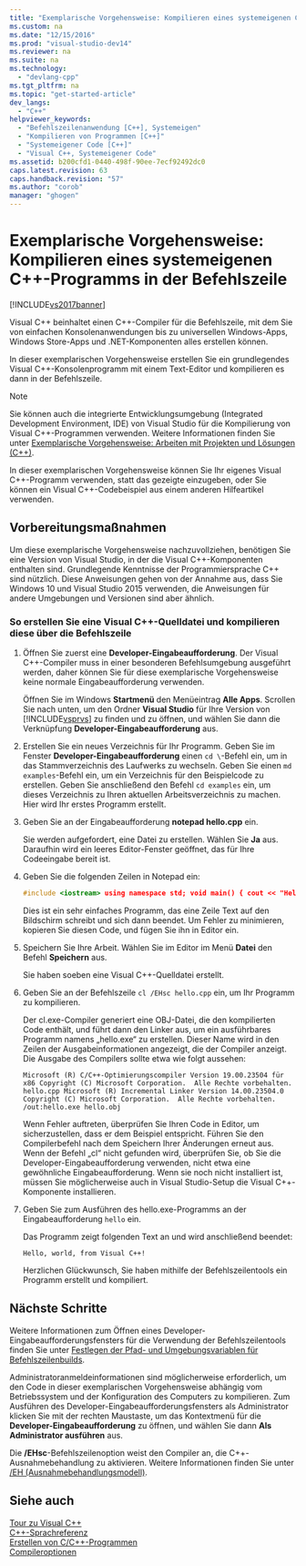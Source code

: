 ```yaml
---
title: "Exemplarische Vorgehensweise: Kompilieren eines systemeigenen C++-Programms in der Befehlszeile"
ms.custom: na
ms.date: "12/15/2016"
ms.prod: "visual-studio-dev14"
ms.reviewer: na
ms.suite: na
ms.technology: 
  - "devlang-cpp"
ms.tgt_pltfrm: na
ms.topic: "get-started-article"
dev_langs: 
  - "C++"
helpviewer_keywords: 
  - "Befehlszeilenanwendung [C++], Systemeigen"
  - "Kompilieren von Programmen [C++]"
  - "Systemeigener Code [C++]"
  - "Visual C++, Systemeigener Code"
ms.assetid: b200cfd1-0440-498f-90ee-7ecf92492dc0
caps.latest.revision: 63
caps.handback.revision: "57"
ms.author: "corob"
manager: "ghogen"
---
```

# Exemplarische Vorgehensweise: Kompilieren eines systemeigenen C++-Programms in der Befehlszeile
[!INCLUDE[vs2017banner](../assembler/inline/includes/vs2017banner.md)]

Visual C\+\+ beinhaltet einen C\+\+\-Compiler für die Befehlszeile, mit dem Sie von einfachen Konsolenanwendungen bis zu universellen Windows\-Apps, Windows Store\-Apps und .NET\-Komponenten alles erstellen können.  
  
 In dieser exemplarischen Vorgehensweise erstellen Sie ein grundlegendes Visual C\+\+\-Konsolenprogramm mit einem Text\-Editor und kompilieren es dann in der Befehlszeile.  
  
> [!NOTE]
>  Sie können auch die integrierte Entwicklungsumgebung \(Integrated Development Environment, IDE\) von Visual Studio für die Kompilierung von Visual C\+\+\-Programmen verwenden. Weitere Informationen finden Sie unter [Exemplarische Vorgehensweise: Arbeiten mit Projekten und Lösungen \(C\+\+\)](../ide/walkthrough-working-with-projects-and-solutions-cpp.md).  
  
 In dieser exemplarischen Vorgehensweise können Sie Ihr eigenes Visual C\+\+\-Programm verwenden, statt das gezeigte einzugeben, oder Sie können ein Visual C\+\+\-Codebeispiel aus einem anderen Hilfeartikel verwenden.  
  
## Vorbereitungsmaßnahmen  
 Um diese exemplarische Vorgehensweise nachzuvollziehen, benötigen Sie eine Version von Visual Studio, in der die Visual C\+\+\-Komponenten enthalten sind. Grundlegende Kenntnisse der Programmiersprache C\+\+ sind nützlich. Diese Anweisungen gehen von der Annahme aus, dass Sie Windows 10 und Visual Studio 2015 verwenden, die Anweisungen für andere Umgebungen und Versionen sind aber ähnlich.  
  
### So erstellen Sie eine Visual C\+\+\-Quelldatei und kompilieren diese über die Befehlszeile  
  
1.  Öffnen Sie zuerst eine **Developer\-Eingabeaufforderung**. Der Visual C\+\+\-Compiler muss in einer besonderen Befehlsumgebung ausgeführt werden, daher können Sie für diese exemplarische Vorgehensweise keine normale Eingabeaufforderung verwenden.  
  
     Öffnen Sie im Windows **Startmenü** den Menüeintrag **Alle Apps**. Scrollen Sie nach unten, um den Ordner **Visual Studio** für Ihre Version von [!INCLUDE[vsprvs](../assembler/masm/includes/vsprvs_md.md)] zu finden und zu öffnen, und wählen Sie dann die Verknüpfung **Developer\-Eingabeaufforderung** aus.  
  
2.  Erstellen Sie ein neues Verzeichnis für Ihr Programm. Geben Sie im Fenster **Developer\-Eingabeaufforderung** einen `cd \`\-Befehl ein, um in das Stammverzeichnis des Laufwerks zu wechseln. Geben Sie einen `md examples`\-Befehl ein, um ein Verzeichnis für den Beispielcode zu erstellen. Geben Sie anschließend den Befehl `cd examples` ein, um dieses Verzeichnis zu Ihren aktuellen Arbeitsverzeichnis zu machen. Hier wird Ihr erstes Programm erstellt.  
  
3.  Geben Sie an der Eingabeaufforderung **notepad hello.cpp** ein.  
  
     Sie werden aufgefordert, eine Datei zu erstellen. Wählen Sie **Ja** aus. Daraufhin wird ein leeres Editor\-Fenster geöffnet, das für Ihre Codeeingabe bereit ist.  
  
4.  Geben Sie die folgenden Zeilen in Notepad ein:  
  
    ```cpp  
    #include <iostream> using namespace std; void main() { cout << "Hello, world, from Visual C++!" << endl; }  
    ```  
  
     Dies ist ein sehr einfaches Programm, das eine Zeile Text auf den Bildschirm schreibt und sich dann beendet. Um Fehler zu minimieren, kopieren Sie diesen Code, und fügen Sie ihn in Editor ein.  
  
5.  Speichern Sie Ihre Arbeit. Wählen Sie im Editor im Menü **Datei** den Befehl **Speichern** aus.  
  
     Sie haben soeben eine Visual C\+\+\-Quelldatei erstellt.  
  
6.  Geben Sie an der Befehlszeile `cl /EHsc hello.cpp` ein, um Ihr Programm zu kompilieren.  
  
     Der cl.exe\-Compiler generiert eine OBJ\-Datei, die den kompilierten Code enthält, und führt dann den Linker aus, um ein ausführbares Programm namens „hello.exe“ zu erstellen. Dieser Name wird in den Zeilen der Ausgabeinformationen angezeigt, die der Compiler anzeigt. Die Ausgabe des Compilers sollte etwa wie folgt aussehen:  
  
    ```Output  
    Microsoft (R) C/C++-Optimierungscompiler Version 19.00.23504 für x86 Copyright (C) Microsoft Corporation.  Alle Rechte vorbehalten. hello.cpp Microsoft (R) Incremental Linker Version 14.00.23504.0 Copyright (C) Microsoft Corporation.  Alle Rechte vorbehalten. /out:hello.exe hello.obj  
    ```  
  
     Wenn Fehler auftreten, überprüfen Sie Ihren Code in Editor, um sicherzustellen, dass er dem Beispiel entspricht. Führen Sie den Compilerbefehl nach dem Speichern Ihrer Änderungen erneut aus.  Wenn der Befehl „cl“ nicht gefunden wird, überprüfen Sie, ob Sie die Developer\-Eingabeaufforderung verwenden, nicht etwa eine gewöhnliche Eingabeaufforderung. Wenn sie noch nicht installiert ist, müssen Sie möglicherweise auch in Visual Studio\-Setup die Visual C\+\+\-Komponente installieren.  
  
7.  Geben Sie zum Ausführen des hello.exe\-Programms an der Eingabeaufforderung `hello` ein.  
  
     Das Programm zeigt folgenden Text an und wird anschließend beendet:  
  
    ```Output  
    Hello, world, from Visual C++!  
    ```  
  
     Herzlichen Glückwunsch, Sie haben mithilfe der Befehlszeilentools ein Programm erstellt und kompiliert.  
  
## Nächste Schritte  
 Weitere Informationen zum Öffnen eines Developer\- Eingabeaufforderungsfensters für die Verwendung der Befehlszeilentools finden Sie unter [Festlegen der Pfad\- und Umgebungsvariablen für Befehlszeilenbuilds](../build/setting-the-path-and-environment-variables-for-command-line-builds.md).  
  
 Administratoranmeldeinformationen sind möglicherweise erforderlich, um den Code in dieser exemplarischen Vorgehensweise abhängig vom Betriebssystem und der Konfiguration des Computers zu kompilieren. Zum Ausführen des Developer\-Eingabeaufforderungsfensters als Administrator klicken Sie mit der rechten Maustaste, um das Kontextmenü für die **Developer\-Eingabeaufforderung** zu öffnen, und wählen Sie dann **Als Administrator ausführen** aus.  
  
 Die **\/EHsc**\-Befehlszeilenoption weist den Compiler an, die C\+\+\-Ausnahmebehandlung zu aktivieren. Weitere Informationen finden Sie unter [\/EH \(Ausnahmebehandlungsmodell\)](../build/reference/eh-exception-handling-model.md).  
  
## Siehe auch  
 [Tour zu Visual C\+\+](assetId:///499cb66f-7df1-45d6-8b6b-33d94fd1f17c)   
 [C\+\+\-Sprachreferenz](../cpp/cpp-language-reference.md)   
 [Erstellen von C\/C\+\+\-Programmen](../build/building-c-cpp-programs.md)   
 [Compileroptionen](../build/reference/compiler-options.md)